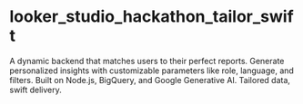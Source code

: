 # looker_studio_hackathon_tailor_swift
A dynamic backend that matches users to their perfect reports. Generate personalized insights with customizable parameters like role, language, and filters. Built on Node.js, BigQuery, and Google Generative AI. Tailored data, swift delivery.

